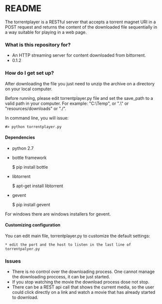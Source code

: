 # README #

The torrentplayer is a RESTful server that accepts a torrent magnet URI in a POST request and
returns the content of the downloaded file sequentially in a way suitable for playing in a web page.

### What is this repository for? ###

* An HTTP streaming server for content downloaded from bittorrent.
* 0.1.2

### How do I get set up? ###

After downloading the file you just need to unzip the archive on
a directory on your local computer.

Before running, please edit torrentplayer.py file and set the save_path
to a valid path in your computer. For example: "C:\\Temp", or ".\\" or
"resources/downloads" or "./".

In command line, you will issue:

    #> python torrentplayer.py

#### Dependencies

* python 2.7
* bottle framework

    $ pip install bottle
    
* libtorrent
    
    $ apt-get install libtorrent

* gevent
    
    $ pip install gevent

For windows there are windows installers for gevent.

#### Customizing configuration

You can edit main file, torrentplayer.py to customize the default settings:

    * edit the port and the host to listen in the last line of torrentpalyer.py

### Issues

* There is no control over the downloading process. One cannot manage the downloading
    proccess, it can be just started.
* If you stop watching the movie the download process dose not stop.
* There can be a REST api call that shows the current media, so the user could click
    directly on a link and watch a movie that has already started to download.
